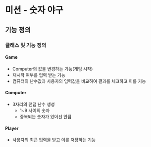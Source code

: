 # 미션 - 숫자 야구

## 기능 정의

### 클래스 및 기능 정의

#### Game

- Computer의 값을 변경하는 기능(게임 시작)
- 재시작 여부를 입력 받는 기능
- 컴퓨터의 난수값과 사용자의 입력값을 비교하여 결과를 체크하고 이를 기능

#### Computer

- 3자리의 랜덤 난수 생성
    - 1~9 사이의 숫자
    - 중복되는 숫자가 있어선 안됨

#### Player

- 사용자의 최근 입력을 받고 이를 저장하는 기능